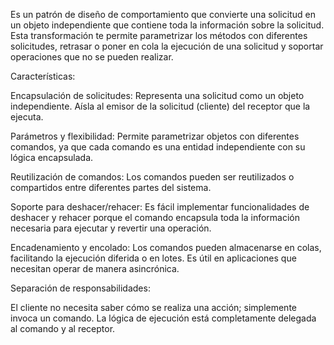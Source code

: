 Es un patrón de diseño de comportamiento que convierte una solicitud en un objeto independiente que contiene toda la información sobre la solicitud. Esta transformación te permite parametrizar los métodos con diferentes solicitudes, retrasar o poner en cola la ejecución de una solicitud y soportar operaciones que no se pueden realizar.

Características: 

Encapsulación de solicitudes:
Representa una solicitud como un objeto independiente.
Aísla al emisor de la solicitud (cliente) del receptor que la ejecuta.

Parámetros y flexibilidad:
Permite parametrizar objetos con diferentes comandos, ya que cada comando es una entidad independiente con su lógica encapsulada.

Reutilización de comandos:
Los comandos pueden ser reutilizados o compartidos entre diferentes partes del sistema.

Soporte para deshacer/rehacer:
Es fácil implementar funcionalidades de deshacer y rehacer porque el comando encapsula toda la información necesaria para ejecutar y revertir una operación.

Encadenamiento y encolado:
Los comandos pueden almacenarse en colas, facilitando la ejecución diferida o en lotes.
Es útil en aplicaciones que necesitan operar de manera asincrónica.

Separación de responsabilidades:

El cliente no necesita saber cómo se realiza una acción; simplemente invoca un comando.
La lógica de ejecución está completamente delegada al comando y al receptor.
